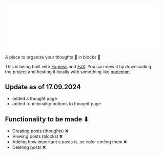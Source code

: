 ﻿![ThoughtBlocks Logo](public/resources/logo-no-background.svg)

A place to organize your thoughts 💭 in blocks 🧱

This is being built with [Express](https://expressjs.com/) and [EJS](https://ejs.co/#about).
You can view it by downloading the project and hosting it locally with something like [nodemon](https://www.npmjs.com/package/nodemon).

## Update as of 17.09.2024

- added a thought page
- added functionality buttons to thought page

## Functionality to be made ⬇

- Creating posts (thoughts) ❌
- Viewing posts (blocks) ❌
- Adding how important a posts is, so color coding them ❌
- Deleting posts ❌

